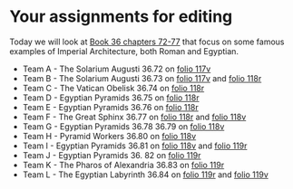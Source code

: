 # Your assignments for editing

Today we will look at [Book 36 chapters 72-77](http://penelope.uchicago.edu/Thayer/L/Roman/Texts/Pliny_the_Elder/36*.html) that focus on some famous examples of Imperial Architecture, both Roman and Egyptian. 

 - Team A - The Solarium Augusti 36.72 on [folio 117v](http://www.homermultitext.org/ict2/?urn=urn:cite2:bamberg:sbb104imgs.v1:sbb00000104_00238)
 - Team B - The Solarium Augusti 36.73 on [folio 117v](http://www.homermultitext.org/ict2/?urn=urn:cite2:bamberg:sbb104imgs.v1:sbb00000104_00238) and [folio 118r](http://www.homermultitext.org/ict2/?urn=urn:cite2:bamberg:sbb104imgs.v1:sbb00000104_00239)
 - Team C - The Vatican Obelisk 36.74 on [folio 118r](http://www.homermultitext.org/ict2/?urn=urn:cite2:bamberg:sbb104imgs.v1:sbb00000104_00239)
 - Team D - Egyptian Pyramids 36.75 on [folio 118r](http://www.homermultitext.org/ict2/?urn=urn:cite2:bamberg:sbb104imgs.v1:sbb00000104_00239)
 - Team E - Egyptian Pyramids 36.76 on [folio 118r](http://www.homermultitext.org/ict2/?urn=urn:cite2:bamberg:sbb104imgs.v1:sbb00000104_00239)
 - Team F - The Great Sphinx 36.77 on [folio 118r](http://www.homermultitext.org/ict2/?urn=urn:cite2:bamberg:sbb104imgs.v1:sbb00000104_00239) and [folio 118v](http://www.homermultitext.org/ict2/?urn=urn:cite2:bamberg:sbb104imgs.v1:sbb00000104_00240)
 - Team G - Egyptian Pyramids 36.78 36.79 on [folio 118v](http://www.homermultitext.org/ict2/?urn=urn:cite2:bamberg:sbb104imgs.v1:sbb00000104_00240)
 - Team H - Pyramid Workers 36.80 on [folio 118v](http://www.homermultitext.org/ict2/?urn=urn:cite2:bamberg:sbb104imgs.v1:sbb00000104_00240)
 - Team I - Egyptian Pyramids 36.81 on [folio 118v](http://www.homermultitext.org/ict2/?urn=urn:cite2:bamberg:sbb104imgs.v1:sbb00000104_00240) and [folio 119r](http://www.homermultitext.org/ict2/?urn=urn:cite2:bamberg:sbb104imgs.v1:sbb00000104_00241)
 - Team J - Egyptian Pyramids 36. 82 on [folio 119r](http://www.homermultitext.org/ict2/?urn=urn:cite2:bamberg:sbb104imgs.v1:sbb00000104_00241)
 - Team K - The Pharos of Alexandria 36.83 on [folio 119r](http://www.homermultitext.org/ict2/?urn=urn:cite2:bamberg:sbb104imgs.v1:sbb00000104_00241)
 - Team L - The Egyptian Labyrinth 36.84 on [folio 119r](http://www.homermultitext.org/ict2/?urn=urn:cite2:bamberg:sbb104imgs.v1:sbb00000104_00241) and [folio 119v](http://www.homermultitext.org/ict2/?urn=urn:cite2:bamberg:sbb104imgs.v1:sbb00000104_00242)
